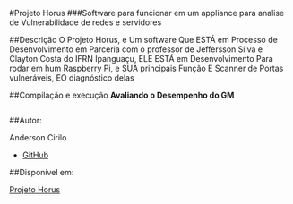 #Projeto Horus
###Software para funcionar em um appliance para analise de Vulnerabilidade de redes e servidores

##Descrição
O Projeto Horus, e Um software Que ESTÁ em Processo de Desenvolvimento em Parceria com o professor de Jeffersson Silva e Clayton Costa do IFRN Ipanguaçu, ELE ESTÁ em Desenvolvimento Para rodar em hum Raspberry Pi, e SUA principais Função E Scanner de Portas vulneráveis, EO diagnóstico delas


##Compilação e execução
**Avaliando o Desempenho do GM**
```shell

```

##Autor:

Anderson Cirilo 
 - [GitHub](https://github.com/Vectro26)


##Disponível em:

[Projeto Horus](https://github.com/Vectro26/ProjetoHorus)
